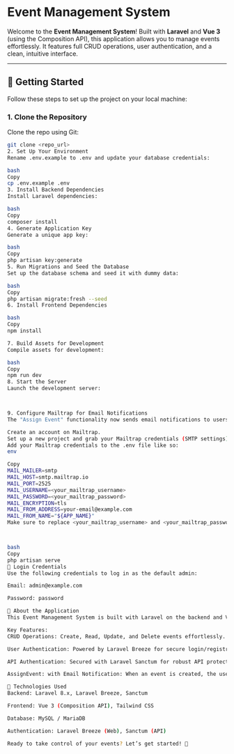 # Event Management System

Welcome to the **Event Management System**! Built with **Laravel** and **Vue 3** (using the Composition API), this application allows you to manage events effortlessly. It features full CRUD operations, user authentication, and a clean, intuitive interface.

---

## 🚀 Getting Started

Follow these steps to set up the project on your local machine:

### 1. Clone the Repository
Clone the repo using Git:
```bash
git clone <repo_url>
2. Set Up Your Environment
Rename .env.example to .env and update your database credentials:

bash
Copy
cp .env.example .env
3. Install Backend Dependencies
Install Laravel dependencies:

bash
Copy
composer install
4. Generate Application Key
Generate a unique app key:

bash
Copy
php artisan key:generate
5. Run Migrations and Seed the Database
Set up the database schema and seed it with dummy data:

bash
Copy
php artisan migrate:fresh --seed
6. Install Frontend Dependencies

bash
Copy
npm install

7. Build Assets for Development
Compile assets for development:

bash
Copy
npm run dev
8. Start the Server
Launch the development server:



9. Configure Mailtrap for Email Notifications
The "Assign Event" functionality now sends email notifications to users when an event is created. To set up email notifications:

Create an account on Mailtrap.
Set up a new project and grab your Mailtrap credentials (SMTP settings).
Add your Mailtrap credentials to the .env file like so:
env

Copy
MAIL_MAILER=smtp
MAIL_HOST=smtp.mailtrap.io
MAIL_PORT=2525
MAIL_USERNAME=<your_mailtrap_username>
MAIL_PASSWORD=<your_mailtrap_password>
MAIL_ENCRYPTION=tls
MAIL_FROM_ADDRESS=your-email@example.com
MAIL_FROM_NAME="${APP_NAME}"
Make sure to replace <your_mailtrap_username> and <your_mailtrap_password> with the credentials from Mailtrap.



bash
Copy
php artisan serve
🔑 Login Credentials
Use the following credentials to log in as the default admin:

Email: admin@example.com

Password: password

🎯 About the Application
This Event Management System is built with Laravel on the backend and Vue 3 (Composition API) on the frontend. It’s designed to simplify event management with secure authentication and a seamless user experience.

Key Features:
CRUD Operations: Create, Read, Update, and Delete events effortlessly.

User Authentication: Powered by Laravel Breeze for secure login/registration.

API Authentication: Secured with Laravel Sanctum for robust API protection.

AssignEvent: with Email Notification: When an event is created, the user will receive an email notification with event details.

🔧 Technologies Used
Backend: Laravel 8.x, Laravel Breeze, Sanctum

Frontend: Vue 3 (Composition API), Tailwind CSS

Database: MySQL / MariaDB

Authentication: Laravel Breeze (Web), Sanctum (API)

Ready to take control of your events? Let’s get started! 🚀
